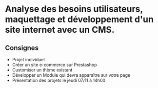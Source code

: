 # Analyse des besoins utilisateurs, maquettage et développement d'un site internet avec un CMS.

## Consignes

- Projet individuel
- Créer un site e-commerce sur Prestashop
- Customiser un thème existant
- Développer un Module qui devra apparaître sur votre page
- Présentation des projets le jeudi 07/11 à 14h00
